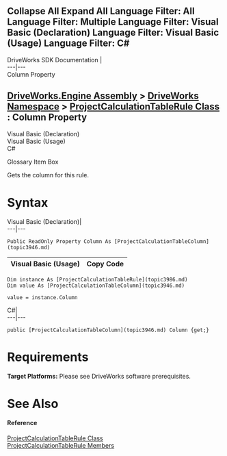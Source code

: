 Collapse All Expand All Language Filter: All  Language Filter: Multiple  Language Filter: Visual Basic (Declaration) Language Filter: Visual Basic (Usage) Language Filter: C#  
---  
DriveWorks SDK Documentation  |   
---|---  
Column Property   
  
[DriveWorks.Engine Assembly](topic2156.md) > [DriveWorks Namespace](topic2159.md) > [ProjectCalculationTableRule Class](topic3986.md) : Column Property  
---  
  
Visual Basic (Declaration)    
Visual Basic (Usage)    
C# 

Glossary Item Box

Gets the column for this rule. 

# Syntax

Visual Basic (Declaration)|   
---|---  
      
    
    Public ReadOnly Property Column As [ProjectCalculationTableColumn](topic3946.md)  
  
Visual Basic (Usage)| Copy Code  
---|---  
      
    
    Dim instance As [ProjectCalculationTableRule](topic3986.md)
    Dim value As [ProjectCalculationTableColumn](topic3946.md)
     
    value = instance.Column  
  
C#|   
---|---  
      
    
    public [ProjectCalculationTableColumn](topic3946.md) Column {get;}  
  
# Requirements

**Target Platforms:** Please see DriveWorks software prerequisites.

# See Also

#### Reference

[ProjectCalculationTableRule Class](topic3986.md)   
[ProjectCalculationTableRule Members](topic3987.md)


